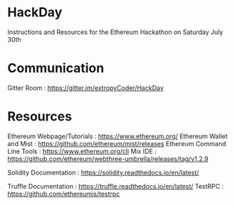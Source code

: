 # HackDay
Instructions and Resources for the Ethereum Hackathon on Saturday July 30th

# Communication

Gitter Room  : https://gitter.im/extropyCoder/HackDay

# Resources

Ethereum Webpage/Tutorials   :  https://www.ethereum.org/
Ethereum Wallet and Mist     :  https://github.com/ethereum/mist/releases
Ethereum Command Line Tools  :  https://www.ethereum.org/cli
Mix IDE                      :  https://github.com/ethereum/webthree-umbrella/releases/tag/v1.2.9

Solidity Documentation       : https://solidity.readthedocs.io/en/latest/     

Truffle Documentation        : https://truffle.readthedocs.io/en/latest/
TestRPC                      : https://github.com/ethereumjs/testrpc  
